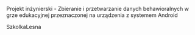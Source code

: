 Projekt inżynierski - Zbieranie i przetwarzanie danych behawioralnych w grze edukacyjnej przeznaczonej na urządzenia z systemem Android

SzkolkaLesna
